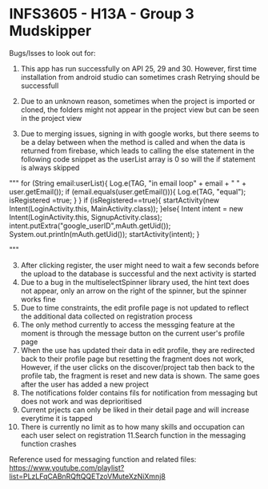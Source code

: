 # INFS3605 - H13A - Group 3 Mudskipper

Bugs/Isses to look out for:
1. This app has run successfully on API 25, 29 and 30. However, first time installation from android studio can sometimes crash
Retrying should be successfull

1. Due to an unknown reason, sometimes when the project is imported or cloned, the folders might not appear in the project view
but can be seen in the project view


2. Due to merging issues, signing in with google works, but there seems to be a delay between when the method is called and when the data is
returned from firebase, which leads to calling the else statement in the following code snippet as the userList array is 0 so will the if
statement is always skipped


"""
                            for (String email:userList){
                                Log.e(TAG, "in email loop" + email + "  " + user.getEmail());
                                if (email.equals(user.getEmail())){
                                    Log.e(TAG, "equal");
                                    isRegistered =true;
                                }
                            }
                            if (isRegistered==true){
                                startActivity(new Intent(LoginActivity.this, MainActivity.class));
                            }else{
                                Intent intent = new Intent(LoginActivity.this, SignupActivity.class);
                                intent.putExtra("google_userID",mAuth.getUid());
                                System.out.println(mAuth.getUid());
                                startActivity(intent);
                            }

"""

3. After clicking register, the user might need to wait a few seconds before the upload to the database is successful and the next activity is started
4. Due to a bug in the multiselectSpinner library used, the hint text does not appear, only an arrow on the right of the spinner, but the spinner works fine
5. Due to time constraints, the edit profile page is not updated to reflect the additional data collected on registration process
6. The only method currently to access the messging feature at the moment is through the message button on the current user's profile page
7. When the use has updated their data in edit profile, they are redirected back to their profile page but resetting the fragment does not work,
However, if the user clicks on the discover/project tab then back to the profile tab, the fragment is reset and new data is shown. The same goes after the user has
added a new project
8. The notifications folder contains fils for notification from messaging but does not work and was deprioritised
9. Current prjects can only be liked in their detail page and will increase everytime it is tapped
10. There is currently no limit as to how many skills and occupation can each user select on registration
11.Search function in the messaging function crashes







Reference used for messaging function and related files: https://www.youtube.com/playlist?list=PLzLFqCABnRQftQQETzoVMuteXzNiXmnj8
